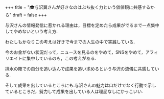 +++
title = "🎓与沢翼さんが好きなのはぶち抜く力という価値観に共感するから"
draft = false
+++

与沢さんの情報発信に惹かれる理由は，目標を定めたら成果がでるまで一点集中してやめないという考え方.

わたしもかなりこの考えは好きで今までの人生の中で実践している.

今のお金がない状況だって，ニュースを見るのをやめて，SNSをやめて，アフィリエイトに集中しているのも，この考えがある.

排水の陣での自分を追い込んで成果を追い求めるという与沢の流儀に共感している.

そして成果を出しているところにも.与沢さんの魅力は口だけでなく行動で示しているところだ，努力して成果を出している人は理屈なしにかっこいい.

